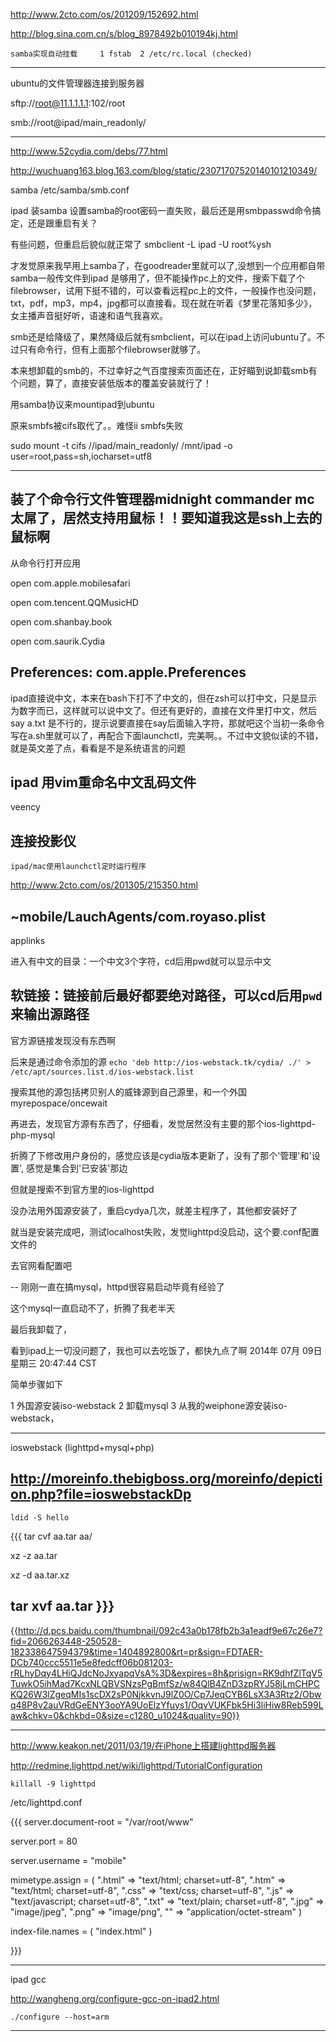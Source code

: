 http://www.2cto.com/os/201209/152692.html

http://blog.sina.com.cn/s/blog_8978492b010194kj.html

    samba实现自动挂载     1 fstab  2 /etc/rc.local (checked)
------

ubuntu的文件管理器连接到服务器

sftp://root@11.1.1.1.1:102/root

smb://root@ipad/main_readonly/

------
http://www.52cydia.com/debs/77.html

http://wuchuang163.blog.163.com/blog/static/23071707520140101210349/


samba   /etc/samba/smb.conf

ipad 装samba 设置samba的root密码一直失败，最后还是用smbpasswd命令搞定，还是跟重启有关？

有些问题，但重启后貌似就正常了  smbclient -L ipad -U root%ysh

才发觉原来我早用上samba了，在goodreader里就可以了,没想到一个应用都自带samba一般传文件到ipad 是够用了，但不能操作pc上的文件，搜索下载了个filebrowser，试用下挺不错的，可以查看远程pc上的文件，一般操作也没问题，txt，pdf，mp3，mp4，jpg都可以直接看。现在就在听着《梦里花落知多少》，女主播声音挺好听，语速和语气我喜欢。

smb还是给降级了，果然降级后就有smbclient，可以在ipad上访问ubuntu了。不过只有命令行，但有上面那个filebrowser就够了。

本来想卸载的smb的，不过幸好之气百度搜索页面还在，正好瞄到说卸载smb有个问题，算了，直接安装低版本的覆盖安装就行了！

用samba协议来mountipad到ubuntu

原来smbfs被cifs取代了。。难怪ii smbfs失败

sudo mount -t cifs //ipad/main_readonly/ /mnt/ipad -o  user=root,pass=sh,iocharset=utf8


------
装了个命令行文件管理器midnight commander
mc 太屌了，居然支持用鼠标！！要知道我这是ssh上去的鼠标啊
------
从命令行打开应用

open com.apple.mobilesafari

open com.tencent.QQMusicHD

open com.shanbay.book
 
open com.saurik.Cydia

Preferences:  com.apple.Preferences
------
ipad直接说中文，本来在bash下打不了中文的，但在zsh可以打中文，只是显示为数字而已，这样就可以说中文了。但还有更好的，直接在文件里打中文，然后say a.txt 是不行的，提示说要直接在say后面输入字符，那就吧这个当初一条命令写在a.sh里就可以了，再配合下面launchctl，完美啊。。不过中文貌似读的不错，就是英文差了点，看看是不是系统语言的问题


ipad 用vim重命名中文乱码文件
------
veency

连接投影仪
------
    ipad/mac使用launchctl定时运行程序

http://www.2cto.com/os/201305/215350.html


~mobile/LauchAgents/com.royaso.plist
------

applinks 

进入有中文的目录：一个中文3个字符，cd后用pwd就可以显示中文

软链接：链接前后最好都要绝对路径，可以cd后用`pwd`来输出源路径
-------
官方源链接发现没有东西啊

后来是通过命令添加的源
 `echo 'deb http://ios-webstack.tk/cydia/ ./' > /etc/apt/sources.list.d/ios-webstack.list`

搜索其他的源包括拷贝别人的威锋源到自己源里，和一个外国myrepospace/oncewait

再进去，发现官方源有东西了，仔细看，发觉居然没有主要的那个ios-lighttpd-php-mysql

折腾了下修改用户身份的，感觉应该是cydia版本更新了，没有了那个'管理'和'设置',
感觉是集合到'已安装'那边

但就是搜索不到官方里的ios-lighttpd

没办法用外国源安装了，重启cydya几次，就差主程序了，其他都安装好了

就当是安装完成吧，测试localhost失败，发觉lighttpd没启动，这个要.conf配置文件的

去官网看配置吧

--
刚刚一直在搞mysql，httpd很容易启动毕竟有经验了

这个mysql一直启动不了，折腾了我老半天

最后我卸载了，

看到ipad上一切没问题了，我也可以去吃饭了，都快九点了啊
2014年 07月 09日 星期三 20:47:44 CST

简单步骤如下

1 外国源安装iso-webstack
2 卸载mysql
3 从我的weiphone源安装iso-webstack，


-----------
ioswebstack (lighttpd+mysql+php)

http://moreinfo.thebigboss.org/moreinfo/depiction.php?file=ioswebstackDp
-------
`ldid -S hello`

{{{
tar cvf aa.tar aa/

xz -z aa.tar

xz -d aa.tar.xz 

tar xvf aa.tar
}}}
------
{{http://d.pcs.baidu.com/thumbnail/092c43a0b178fb2b3a1eadf9e67c26e7?fid=2066263448-250528-182338647594379&time=1404892800&rt=pr&sign=FDTAER-DCb740ccc5511e5e8fedcff06b081203-rRLhyDqy4LHiQJdcNoJxyapqVsA%3D&expires=8h&prisign=RK9dhfZlTqV5TuwkO5ihMad7KcxNLQBVSNzsPgBmfSz/w84QlB4ZnD3zpRYJ58jLmCHPCKQ26W3lZgeqMIs1scDX2sP0NjkkvnJ9lZ0O/Cp7JeqCYB6LsX3A3Rtz2/Obwq48P8v2auVRdGeENY3ooYA9UoElzYfuys1/OqvVUKFbk5Hi3liHiw8Reb599Law&chkv=0&chkbd=0&size=c1280_u1024&quality=90}}

-----
http://www.keakon.net/2011/03/19/在iPhone上搭建lighttpd服务器

http://redmine.lighttpd.net/wiki/lighttpd/TutorialConfiguration

`killall -9 lighttpd`

/etc/lighttpd.conf

{{{
server.document-root = "/var/root/www" 

server.port = 80

server.username = "mobile"

mimetype.assign = (
  ".html" => "text/html; charset=utf-8",
  ".htm" => "text/html; charset=utf-8",
  ".css" => "text/css; charset=utf-8",
  ".js" => "text/javascript; charset=utf-8",
  ".txt" => "text/plain; charset=utf-8",
  ".jpg" => "image/jpeg",
  ".png" => "image/png",
  "" => "application/octet-stream"
)

index-file.names = ( "index.html" )

}}}

---------
ipad gcc 

http://wangheng.org/configure-gcc-on-ipad2.html

`./configure --host=arm`

--------
